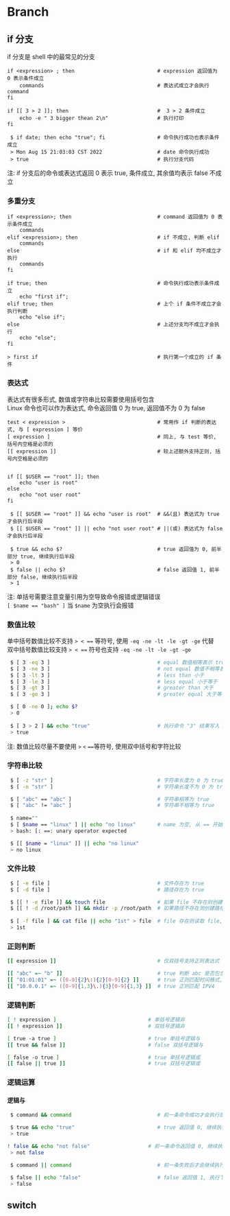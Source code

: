 <!--
 * @Author       : facsert
 * @Date         : 2023-07-07 17:44:44
 * @LastEditTime : 2023-07-28 11:43:39
 * @Description  : edit description
-->

# Branch

## if 分支

if 分支是 shell 中的最常见的分支

```shell
if <expression> ; then                           # expression 返回值为 0 表示条件成立
    commands                                     # 表达式成立才会执行 command
fi

if [[ 3 > 2 ]]; then                             #  3 > 2 条件成立
    echo -e " 3 bigger thean 2\n"                # 执行打印
fi

 $ if date; then echo "true"; fi                 # 命令执行成功也表示条件成立
 > Mon Aug 15 21:03:03 CST 2022                  # date 命令执行成功
 > true                                          # 执行分支代码
```

注: if 分支后的命令或表达式返回 0 表示 true, 条件成立, 其余值均表示 false 不成立

### 多重分支

```shell
if <expression>; then                            # command 返回值为 0 表示条件成立
    commands
elif <expression>; then                          # if 不成立, 判断 elif        
    commands
else                                             # if 和 elif 均不成立才执行
    commands
fi

if true; then                                    # 命令执行成功表示条件成立
    echo "first if"; 
elif true; then                                  # 上个 if 条件不成立才会执行判断
    echo "else if";
else                                             # 上述分支均不成立才会执行
    echo "else"; 
fi       

> first if                                       # 执行第一个成立的 if 条件
```

### 表达式

表达式有很多形式, 数值或字符串比较需要使用括号包含  
Linux 命令也可以作为表达式, 命令返回值 0 为 true, 返回值不为 0 为 false  

```shell
test < expression >                              # 常用作 if 判断的表达式, 与 [ expression ] 等价
[ expression ]                                   # 同上, 与 test 等价, 括号内空格是必须的
[[ expression ]]                                 # 较上述额外支持正则, 括号内空格是必须的


if [[ $USER == "root" ]]; then                   
    echo "user is root"
else
    echo "not user root"
fi

 $ [[ $USER == "root" ]] && echo "user is root"  # &&(且) 表达式为 true 才会执行后半段
 $ [[ $USER == "root" ]] || echo "not user root" # ||(或) 表达式为 false 才会执行后半段

 $ true && echo $?                               # true 返回值为 0, 前半部分 true, 继续执行后半段    
 > 0
 $ false || echo $?                              # false 返回值 1, 前半部分 false, 继续执行后半段
 > 1
```

注: 单括号需要注意变量引用为空导致命令报错或逻辑错误  
`[ $name == "bash" ]` 当 `$name` 为空执行会报错

### 数值比较

单中括号数值比较不支持 `> < ==` 等符号, 使用 `-eq -ne -lt -le -gt -ge` 代替  
双中括号数值比较支持 `> < ==` 符号也支持 `-eq -ne -lt -le -gt -ge`  

```bash
 $ [ 3 -eq 3 ]                                   # equal 数值相等表示 true
 $ [ 3 -ne 3 ]                                   # not equal 数值不相等表示 true
 $ [ 3 -lt 3 ]                                   # less than 小于
 $ [ 3 -le 3 ]                                   # less equal 小于等于 
 $ [ 3 -gt 3 ]                                   # greater than 大于
 $ [ 3 -ge 3 ]                                   # greater equal 大于等于

 $ [ 0 -ne 0 ]; echo $?
 > 0
 
 $ [ 3 > 2 ] && echo "true"                      # 执行命令 "3" 结果写入 2 文件, 执行成功打印 true
 > true
```

注: 数值比较尽量不要使用 `>` `<` `==`等符号, 使用双中括号和字符比较

### 字符串比较

```bash
 $ [ -z "str" ]                                  # 字符串长度为 0 为 true
 $ [ -n "str" ]                                  # 字符串长度不为 0 为 true

 $ [ "abc" == "abc" ]                            # 字符串相等为 true
 $ [ "abc" != "abc" ]                            # 字符串不相等为 true
 
 $ name=""
 $ [ $name == "linux" ] || echo "no linux"       # name 为空, 从 == 开始执行, 报错
 > bash: [: ==: unary operator expected

 $ [[ $name = "linux" ]] || echo "no linux"
 > no linux
```

### 文件比较

```bash
 $ [ -e file ]                                   # 文件存在为 true
 $ [ -d file ]                                   # 路径存在为 true

 $ [[ ! -e file ]] && touch file                 # 如果 file 不存在则创建 file
 $ [[ ! -d /root/path ]] && mkdir -p /root/path  # 如果路径不存在测创建路径
 
 $ [ -f file ] && cat file || echo "1st" > file  # file 存在则读取 file, 不存在则创建并写入 "1st"
 > 1st
```

### 正则判断

```bash
[[ expression ]]                                 # 仅双括号支持正则表达式

[[ "abc" =~ "b" ]]                               # true 判断 abc 是否包含 b 
[[ "01:01:01" =~ ([0-9]{2}\:){2}[0-9]{2} ]]      # true 正则匹配时间格式, 正则表达式不能用引号包含
[[ "10.0.0.1" =~ ([0-9]{1,3}\.){3}[0-9]{1,3} ]]  # true 正则匹配 IPV4
```

### 逻辑判断

```bash
[ ! expression ]                              # 单括号逻辑非
[[ ! expression ]]                            # 双括号逻辑非

[ true -a true ]                              # true 单括号逻辑与
[[ true && false ]]                           # false 双括号逻辑与

[ false -o true ]                             # true 单括号逻辑或
[[ false || true ]]                           # true 双括号逻辑或
```

### 逻辑运算

#### 逻辑与

```bash
 $ command && command                            # 前一条命令成功才会执行后一条

 $ true && echo "true"                           # true 返回值 0, 继续执行
 > true

! false && echo "not false"                   # 前一条命令返回值 0, 继续执行
 > not false

 $ command || command                            # 前一条失败后才会继续执行后一条

 $ false || echo "false"                         # false 返回值 1, 执行下一条
 > false
```

## switch 
